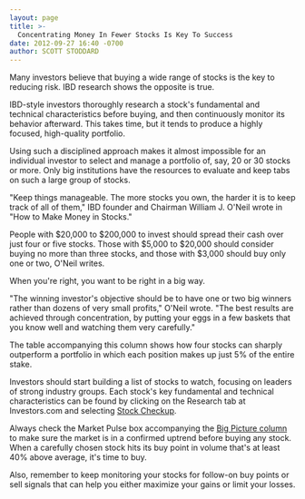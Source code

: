 ```yaml
---
layout: page
title: >-
  Concentrating Money In Fewer Stocks Is Key To Success
date: 2012-09-27 16:40 -0700
author: SCOTT STODDARD
---
```





Many investors believe that buying a wide range of stocks is the key to reducing risk. IBD research shows the opposite is true.


IBD-style investors thoroughly research a stock's fundamental and technical characteristics before buying, and then continuously monitor its behavior afterward. This takes time, but it tends to produce a highly focused, high-quality portfolio.


Using such a disciplined approach makes it almost impossible for an individual investor to select and manage a portfolio of, say, 20 or 30 stocks or more. Only big institutions have the resources to evaluate and keep tabs on such a large group of stocks.


"Keep things manageable. The more stocks you own, the harder it is to keep track of all of them," IBD founder and Chairman William J. O'Neil wrote in "How to Make Money in Stocks."


People with \$20,000 to \$200,000 to invest should spread their cash over just four or five stocks. Those with \$5,000 to \$20,000 should consider buying no more than three stocks, and those with \$3,000 should buy only one or two, O'Neil writes.


When you're right, you want to be right in a big way.


"The winning investor's objective should be to have one or two big winners rather than dozens of very small profits," O'Neil wrote. "The best results are achieved through concentration, by putting your eggs in a few baskets that you know well and watching them very carefully."


The table accompanying this column shows how four stocks can sharply outperform a portfolio in which each position makes up just 5% of the entire stake.


Investors should start building a list of stocks to watch, focusing on leaders of strong industry groups. Each stock's key fundamental and technical characteristics can be found by clicking on the Research tab at Investors.com and selecting [Stock Checkup](http://research.investors.com/stock-checkup).


Always check the Market Pulse box accompanying the [Big Picture column](http://news.investors.com/investing/big-picture.htm) to make sure the market is in a confirmed uptrend before buying any stock. When a carefully chosen stock hits its buy point in volume that's at least 40% above average, it's time to buy.


Also, remember to keep monitoring your stocks for follow-on buy points or sell signals that can help you either maximize your gains or limit your losses.




